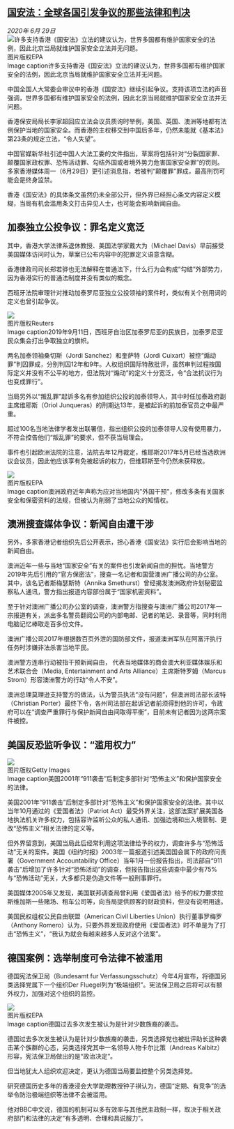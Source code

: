 <!--1593416746000-->
[国安法：全球各国引发争议的那些法律和判决](http://www.bbc.com/zhongwen/simp/chinese-news-53194794)
------

<div><i>2020年 6月 29日</i></div><div><div class="story-body__inner" property="articleBody"><div class="media-landscape has-caption full-width lead"><span class="image-and-copyright-container"><img class="js-image-replace" alt="许多支持香港《国安法》立法的建议认为，世界多国都有维护国家安全的法例，因此北京当局就维护国家安全立法并无问题。" src="https://images.weserv.nl/?url=ichef.bbci.co.uk/news/640/cpsprodpb/1587E/production/_113109188_hi062144394.jpg"><span class="off-screen">图片版权</span><span class="story-image-copyright">EPA</span></span><figcaption class="media-caption"><span class="off-screen">Image caption</span><span class="media-caption__text">许多支持香港《国安法》立法的建议认为，世界多国都有维护国家安全的法例，因此北京当局就维护国家安全立法并无问题。</span></figcaption></div><p class="story-body__introduction">中国全国人大常委会审议中的香港《国安法》继续引起争议。支持该项立法的声音强调，世界多国都有维护国家安全的法例，因此北京当局就维护国家安全立法并无问题。</p><div id="bbccom_mpu_3" class="bbccom_slot mpu-ad" aria-hidden="true"><div class="bbccom_advert"></div></div><p>香港保安局局长李家超回应立法会议员质询时举例，美国、英国、澳洲等地都有法例保护当地的国家安全。而香港的主权移交到中国后多年，仍然未能就《基本法》第23条的规定立法，“令人失望”。</p><p>中国官媒新华社引述中国人大法工委的文件指出，草案将包括针对“分裂国家罪、颠覆国家政权罪、恐怖活动罪、勾结外国或者境外势力危害国家安全罪”的罚则。多家香港媒体周一（6月29日）更引述消息指，若被判“颠覆罪”罪成，最高刑罚可能会是终身监禁。</p><div id="bbccom_mpu_1_2" class="bbccom_slot mpu-ad" aria-hidden="true"><div class="bbccom_advert"></div></div><p>香港《国安法》的具体条文虽然仍未全部公开，但外界已经担心条文内容定义模糊，当局有机会滥用条文打击异见人士，也可能会影响新闻自由。</p><h2 class="story-body__crosshead">加泰独立公投争议：罪名定义宽泛</h2><p>其中，香港大学法律系退休教授、美国法学家戴大为（Michael Davis）早前接受美国媒体访问时认为，草案已公布内容中的犯罪定义语意含糊。</p><p>香港律政司司长郑若骅也无法解释在普通法下，什么行为会构成“勾结”外部势力，因为香港实行的普通法制度并没有类似的概念。</p><p>西班牙法院审理针对推动加泰罗尼亚独立公投领袖的案件时，类似有关个别用词的定义也曾引起争议。</p><div class="media-landscape has-caption full-width"><span class="image-and-copyright-container"><img src="https://images.weserv.nl/?url=ichef.bbci.co.uk/news/640/cpsprodpb/179C0/production/_109240769_66f6387a-3283-4316-915f-54e912048a72.jpg"><br><span class="off-screen">图片版权</span><span class="story-image-copyright">Reuters</span></span><figcaption class="media-caption"><span class="off-screen">Image caption</span><span class="media-caption__text">2019年9月11日，西班牙自治区加泰罗尼亚的民族日，加泰罗尼亚民众集会打出争取独立的旗帜。</span></figcaption></div><p>两名加泰领袖桑切斯（Jordi Sanchez）和奎萨特（Jordi Cuixart）被控“煽动罪”判囚罪成，分别判囚12年和9年。人权组织国际特赦批评，虽然审判过程按国际定义并没有不公平的地方，但法院对“煽动”的定义十分宽泛，令“合法抗议行为也变成罪行”。</p><p>当局另外以“叛乱罪”起诉多名有参加组织公投的加泰领导人，其中时任加泰政府副主席维耶斯（Oriol Junqueras）的刑期达13年，是被起诉的前加泰官员之中最严重。</p><p>超过100名当地法律学者发出联署信，指出组织公投的加泰领导人没有使用暴力，不符合控告他们“叛乱罪”的要求，但不获当局理会。</p><p>事件也引起欧洲法院的注意，法院去年12月裁定，维耶斯2017年5月已经当选欧洲议会议员，因此他应该享有免被起诉的权力，但维耶斯至今仍然未获释放。</p><div class="media-landscape has-caption full-width"><span class="image-and-copyright-container"><img src="https://images.weserv.nl/?url=ichef.bbci.co.uk/news/640/cpsprodpb/17461/production/_102292359_hi047265322.jpg"><br><span class="off-screen">图片版权</span><span class="story-image-copyright">EPA</span></span><figcaption class="media-caption"><span class="off-screen">Image caption</span><span class="media-caption__text">澳洲政府近年声称为应对当地国内"外国干预"，修改多条有关国家安全和保密资料的法规，但被认为削弱了当地公众的知情权。</span></figcaption></div><h2 class="story-body__crosshead">澳洲搜查媒体争议：新闻自由遭干涉</h2><p>另外，多家香港记者组织先后公开表示，担心香港《国安法》实行后会影响当地的新闻自由。</p><p>澳洲近年一些与当地“国家安全”有关的案件也引发新闻自由的担忧。当地警方2019年先后引用的“官方保密法”，搜查一名记者和国营澳洲广播公司的办公室。其中，该名记者斯梅瑟斯特（Annika Smethurst）曾经揭发澳洲政府许划秘密监察私人通讯，警方指出报道内容部份属于“国家机密资料”。</p><p>至于针对澳洲广播公司办公室的调查，澳洲警方指搜查与澳洲广播公司2017年一宗报道有关，派出多名警员翻阅公司的内部电邮、记者的笔记、录音等，同时利用电脑记忆棒取走百多份文件。</p><p>澳洲广播公司2017年根据数百页外泄的国防部文件，报道澳洲军队在阿富汗执行任务时涉嫌非法杀害当地平民。</p><p>澳洲警方连串行动被指干预新闻自由， 代表当地媒体的商会澳大利亚媒体娱乐和艺术联合会（Media, Entertainment and Arts Alliance）主席斯特罗姆（Marcus Strom）形容澳洲警方的行动“令人不安”。</p><p>澳洲总理莫理逊支持警方的做法，认为警员执法“没有问题”，但澳洲司法部长波特（Christian Porter）最终下令，各州司法部在起诉记者前须得到他的许可，令政府可以在“调查严重罪行与保护新闻自由间取得平衡”，目前未有记者因为这两宗案件被控。</p><h2 class="story-body__crosshead">美国反恐监听争议：“滥用权力”</h2><div class="media-portrait has-caption full-width"><span class="image-and-copyright-container"><img src="https://images.weserv.nl/?url=ichef.bbci.co.uk/news/640/cpsprodpb/FE92/production/_111107156_nyattack.jpg"><br><span class="off-screen">图片版权</span><span class="story-image-copyright">Getty Images</span></span><figcaption class="media-caption"><span class="off-screen">Image caption</span><span class="media-caption__text">美国2001年“911袭击”后制定多部针对“恐怖主义”和保护国家安全的法律。</span></figcaption></div><p>美国2001年“911袭击”后制定多部针对“恐怖主义”和保护国家安全的法律。其中以当年10月通过的《爱国者法》（Patriot Act）最受外界关注，这部法案扩展美国各地执法机关许多权力，包括容许监听公众的私人通讯、加强边境和出入境管制、更改“恐怖主义”相关法律的定义等。</p><p>但外界留意到，美国当局此后经常利用这项法律给予的权力，调查许多与“恐怖活动”无关的案件。美国《纽约时报》2003年一篇报道引述美国国会属下的政府问责署（Government Accountability Office）当年1月一份报告指出，司法部自“911袭击”后增加了许多针对“恐怖活动”的调查，但报告指出这些调查中最少有75%与“恐怖活动”无关，大多都只是伪造文件等一般刑事罪行。</p><p>美国媒体2005年又发现，美国联邦调查局曾利用《爱国者法》给予的权力要求拉斯维加斯一些赌场、租车公司等，向当局提供顾客的财政资料，但没有说明用途。</p><p>美国民权组权公民自由联盟（American Civil Liberties Union）执行董事罗梅罗（Anthony Romero）认为，只要外界发现政府使用《爱国者法》时不单是为了打击“恐怖主义”，“我认为就会有越来越多人反对这个法案”。</p><h2 class="story-body__crosshead">德国案例：选举制度可令法律不被滥用</h2><p>德国宪法保卫局（Bundesamt fur Verfassungsschutz）今年4月宣布，将德国另类选择党属下一个组织Der Fluegel列为“极端组织”。宪法保卫局之后将可以有额外权力，加强对这个组织的监控。</p><div class="media-landscape has-caption full-width"><span class="image-and-copyright-container"><img src="https://images.weserv.nl/?url=ichef.bbci.co.uk/news/640/cpsprodpb/6D17/production/_110972972_e1387243-a9b6-440a-a3e9-743242ae8c79.jpg"><br><span class="off-screen">图片版权</span><span class="story-image-copyright">EPA</span></span><figcaption class="media-caption"><span class="off-screen">Image caption</span><span class="media-caption__text">德国过去多次发生被认为是针对少数族裔的袭击。</span></figcaption></div><p>德国过去多次发生被认为是针对少数族裔的袭击，另类选择党也被批评助长这种袭击某个族群的心态，另类选择党其中一名领导人物卡尔比策（Andreas Kalbitz）形容，宪法保卫局做出的是“政治决定”。</p><p>但当地犹太人组织欢迎决定，更认为德国当局要监控整个另类选择党。</p><p>研究德国历史多年的香港浸会大学助理教授钟子褀认为，德国“定期、有竞争”的选举令防治极端组织等法律不会被滥用。</p><p>他对BBC中文说，德国的机制可以多有效率与其他民主政制一样，取决于相关政府部门和法律的决定“有多透明、合理和具说服力”。</p></div></div>
